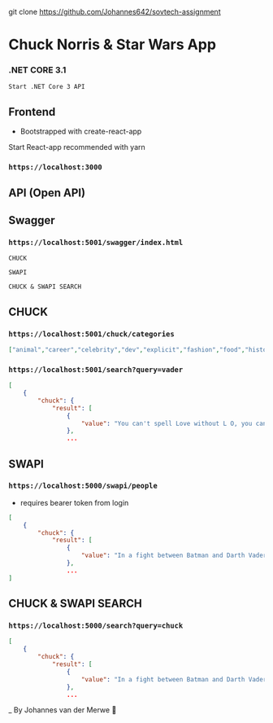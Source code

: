 git clone https://github.com/Johannes642/sovtech-assignment
# Chuck Norris & Star Wars App
### .NET CORE 3.1
`Start .NET Core 3 API`
## Frontend
- Bootstrapped with create-react-app

Start React-app recommended with yarn
### `https://localhost:3000`

## API (Open API)

## Swagger
### `https://localhost:5001/swagger/index.html`
```
CHUCK
```
```
SWAPI
```
```
CHUCK & SWAPI SEARCH
```
## CHUCK
### `https://localhost:5001/chuck/categories`
```json
["animal","career","celebrity","dev","explicit","fashion","food","history","money","movie","music","political","religion","science","sport","travel"]
```

### `https://localhost:5001/search?query=vader`
```json
[
    {
        "chuck": {
            "result": [
                {
                    "value": "You can't spell Love without L O, you can't spell is without I S, you can't spell SILO without LOIS. Chuck Norris"
                },
                ...
```
## SWAPI
### `https://localhost:5000/swapi/people`
 - requires bearer token from login
```json 
[
    {
        "chuck": {
            "result": [
                {
                    "value": "In a fight between Batman and Darth Vader, the winner would be Chuck Norris."
                },
                ...
]
```
## CHUCK & SWAPI SEARCH

### `https://localhost:5000/search?query=chuck`

```json
[
    {
        "chuck": {
            "result": [
                {
                    "value": "In a fight between Batman and Darth Vader, the winner would be Chuck Norris."
                },
                ...
```
_
By Johannes van der Merwe 🚀
